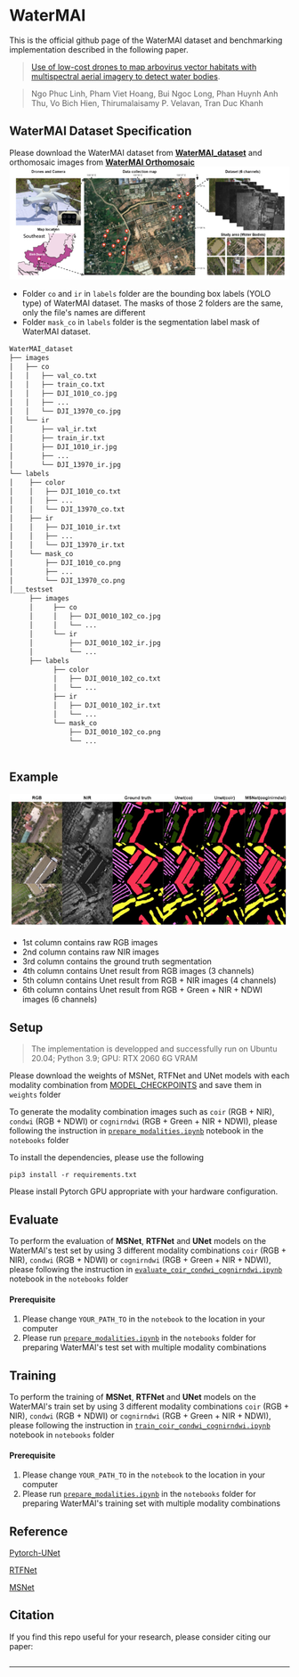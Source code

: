 # WaterMAI

This is the official github page of the WaterMAI dataset and benchmarking implementation described in the following paper.

>[Use of low-cost drones to map arbovirus vector habitats with multispectral aerial imagery to detect water bodies]().

> Ngo Phuc Linh, Pham Viet Hoang, Bui Ngoc Long, Phan Huynh Anh Thu, Vo Bich Hien, Thirumalaisamy P. Velavan, Tran Duc Khanh

## WaterMAI Dataset Specification
Please download the WaterMAI dataset from [**WaterMAI_dataset**](https://drive.google.com/drive/folders/1-4EVZL1kFL2F72kpPst5z-YSsYrxhxeA?usp=sharing) and orthomosaic images from [**WaterMAI Orthomosaic**](https://drive.google.com/drive/folders/1ibAqoicHApP8f5G7uiAym4Lti5mGdZXH?usp=sharing)
<img src="./images/general_process.png" alt="drawing" width="" height=""/>

- Folder `co` and `ir` in `labels` folder are the bounding box labels (YOLO type) of WaterMAI dataset. The masks of those 2 folders are the same, only the file's names are different
- Folder `mask_co` in `labels` folder is the segmentation label mask of WaterMAI dataset.

```shell
WaterMAI_dataset
├── images
│   ├── co
│   │   ├── val_co.txt
│   │   ├── train_co.txt
│   │   ├── DJI_1010_co.jpg
│   │   ├── ...
│   │   └── DJI_13970_co.jpg
│   └── ir
│       ├── val_ir.txt
│       ├── train_ir.txt
│       ├── DJI_1010_ir.jpg
│       ├── ...
│       └── DJI_13970_ir.jpg
└── labels
│    ├── color
│    │   ├── DJI_1010_co.txt
│    │   ├── ...
│    │   └── DJI_13970_co.txt
│    ├── ir
│    │   ├── DJI_1010_ir.txt
│    │   ├── ...
│    │   └── DJI_13970_ir.txt
│    └── mask_co
│        ├── DJI_1010_co.png
│        ├── ...
│        └── DJI_13970_co.png
│___testset
     ├── images
     │     ├── co
     │     │   ├── DJI_0010_102_co.jpg
     │     │   └── ...
     │     └── ir
     │         ├── DJI_0010_102_ir.jpg
     │         └── ...
     ├── labels
           ├── color
           │   ├── DJI_0010_102_co.txt
           │   └── ...
           ├── ir
           │   ├── DJI_0010_102_ir.txt
           │   └── ...
           └── mask_co
               ├── DJI_0010_102_co.png
               └── ...
           
```
## Example
<img src="./images/segment_visualization.png" alt="drawing" width="" height=""/>

- 1st column contains raw RGB images
- 2nd column contains raw NIR images
- 3rd column contains the ground truth segmentation
- 4th column contains Unet result from RGB images (3 channels)
- 5th column contains Unet result from RGB + NIR images (4 channels)
- 6th column contains Unet result from RGB + Green + NIR + NDWI images (6 channels)

## Setup

> The implementation is developped and successfully run on Ubuntu 20.04; Python 3.9; GPU: RTX 2060 6G VRAM

Please download the weights of MSNet, RTFNet and UNet models with each modality combination from [MODEL_CHECKPOINTS](https://drive.google.com/drive/folders/16hAC0StVlxSq59yJr8n0u7k41hdgXOvB?usp=sharing) and save them in `weights` folder

To generate the modality combination images such as `coir` (RGB  + NIR), `condwi` (RGB + NDWI) or `cognirndwi` (RGB + Green + NIR + NDWI), please following the instruction in [`prepare_modalities.ipynb`](https://github.com/Hoangpham13579/WaterMAI/blob/740abebd5d7df769122693cecfa8884e9016eef4/notebooks/prepare_modalities.ipynb) notebook in the `notebooks` folder

To install the dependencies, please use the following
```
pip3 install -r requirements.txt
```
Please install Pytorch GPU appropriate with your hardware configuration.

## Evaluate
To perform the evaluation of  **MSNet**, **RTFNet** and **UNet** models on the WaterMAI's test set by using 3 different modality combinations `coir` (RGB  + NIR), `condwi` (RGB + NDWI) or `cognirndwi` (RGB + Green + NIR + NDWI), please following the instruction in [`evaluate_coir_condwi_cognirndwi.ipynb`](https://github.com/Hoangpham13579/WaterMAI/blob/740abebd5d7df769122693cecfa8884e9016eef4/notebooks/evaluate_coir_condwi_cognirndwi.ipynb) notebook in the `notebooks` folder
#### Prerequisite
1. Please change `YOUR_PATH_TO` in the `notebook` to the location in your computer
2. Please run [`prepare_modalities.ipynb`](https://github.com/Hoangpham13579/WaterMAI/blob/740abebd5d7df769122693cecfa8884e9016eef4/notebooks/prepare_modalities.ipynb) in the `notebooks` folder for preparing WaterMAI's test set with multiple modality combinations

## Training
To perform the training of  **MSNet**, **RTFNet** and **UNet** models on the WaterMAI's train set by using 3 different modality combinations `coir` (RGB  + NIR), `condwi` (RGB + NDWI) or `cognirndwi` (RGB + Green + NIR + NDWI), please following the instruction in [`train_coir_condwi_cognirndwi.ipynb`](https://github.com/Hoangpham13579/WaterMAI/blob/740abebd5d7df769122693cecfa8884e9016eef4/notebooks/train_coir_condwi_cognirndwi.ipynb) notebook in `notebooks` folder 
#### Prerequisite
1. Please change `YOUR_PATH_TO` in the `notebook` to the location in your computer
2. Please run [`prepare_modalities.ipynb`](https://github.com/Hoangpham13579/WaterMAI/blob/740abebd5d7df769122693cecfa8884e9016eef4/notebooks/prepare_modalities.ipynb) in the `notebooks` folder for preparing WaterMAI's training set with multiple modality combinations

## Reference
[Pytorch-UNet](https://github.com/milesial/Pytorch-UNet)

[RTFNet](https://github.com/yuxiangsun/RTFNet)

[MSNet](https://github.com/taochx/MSNet)

## Citation

If you find this repo useful for your research, please consider citing our paper:

```bibtex

```
---


